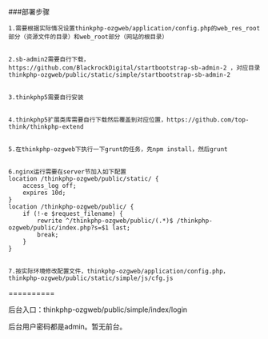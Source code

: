 ###部署步骤

	1.需要根据实际情况设置thinkphp-ozgweb/application/config.php的web_res_root部分（资源文件的目录）和web_root部分（网站的根目录）


	2.sb-admin2需要自行下载，https://github.com/BlackrockDigital/startbootstrap-sb-admin-2 ，对应目录thinkphp-ozgweb/public/static/simple/startbootstrap-sb-admin-2


	3.thinkphp5需要自行安装


	4.thinkphp5扩展类库需要自行下载然后覆盖到对应位置，https://github.com/top-think/thinkphp-extend


	5.在thinkphp-ozgweb下执行一下grunt的任务，先npm install，然后grunt

	
	6.nginx运行需要在server节加入如下配置	
	location /thinkphp-ozgweb/public/static/ {
		access_log off;
		expires 10d;
	}
	location /thinkphp-ozgweb/public/ {
		if (!-e $request_filename) {
			rewrite ^/thinkphp-ozgweb/public/(.*)$ /thinkphp-ozgweb/public/index.php?s=$1 last;
			break;
		}
	}

	
	7.按实际环境修改配置文件，thinkphp-ozgweb/application/config.php，thinkphp-ozgweb/public/static/simple/js/cfg.js
	

==========

后台入口：thinkphp-ozgweb/public/simple/index/login


后台用户密码都是admin。暂无前台。
